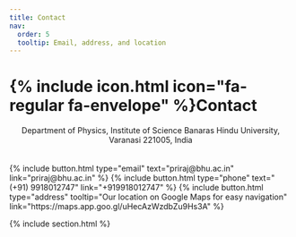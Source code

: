```yaml
---
title: Contact
nav:
  order: 5
  tooltip: Email, address, and location
---
```


# {% include icon.html icon="fa-regular fa-envelope" %}Contact

<center>Department of Physics, Institute of Science
Banaras Hindu University, Varanasi 221005, India</center>
<br>
<br>
{%
  include button.html
  type="email"
  text="priraj@bhu.ac.in"
  link="priraj@bhu.ac.in"
%}
{%
  include button.html
  type="phone"
  text="(+91) 9918012747"
  link="+919918012747"
%}
{%
  include button.html
  type="address"
  tooltip="Our location on Google Maps for easy navigation"
  link="https://maps.app.goo.gl/uHecAzWzdbZu9Hs3A"
%}

{% include section.html %}

